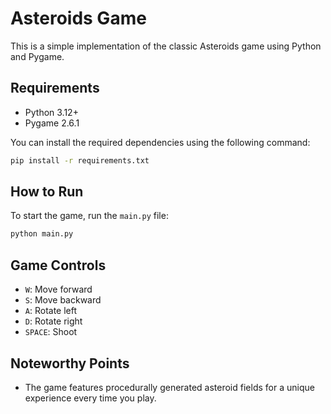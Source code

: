 # Asteroids Game

This is a simple implementation of the classic Asteroids game using Python and Pygame.

## Requirements

- Python 3.12+
- Pygame 2.6.1

You can install the required dependencies using the following command:

```sh
pip install -r requirements.txt
```

## How to Run

To start the game, run the `main.py` file:

```sh
python main.py
```

## Game Controls

- `W`: Move forward
- `S`: Move backward
- `A`: Rotate left
- `D`: Rotate right
- `SPACE`: Shoot

## Noteworthy Points

- The game features procedurally generated asteroid fields for a unique experience every time you play.
